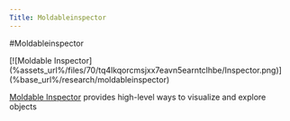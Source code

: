 ```yaml
---
Title: Moldableinspector
---
```

#Moldableinspector
<div>[![Moldable Inspector](%assets_url%/files/70/tq4lkqorcmsjxx7eavn5earntclhbe/Inspector.png)](%base_url%/research/moldableinspector)</div>

[Moldable Inspector](%base_url%/research/moldableinspector) provides high-level ways to visualize and explore objects 
